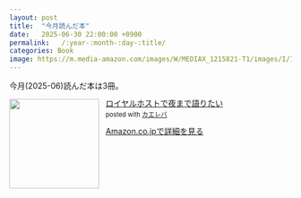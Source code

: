 ```yaml
---
layout: post
title:  "今月読んだ本"
date:   2025-06-30 22:00:00 +0900
permalink:   /:year-:month-:day-:title/
categories: Book
image: https://m.media-amazon.com/images/W/MEDIAX_1215821-T1/images/I/71teacYlKvL._SL1500_.jpg
---
```

今月(2025-06)読んだ本は3冊。



<div class="krb-amzlt-box" style="margin-bottom:0px;"><div class="krb-amzlt-image" style="float:left;margin:0px 12px 1px 0px;"><a href="https://amzn.to/3TPsm1f"><img width="160px" src="https://images-na.ssl-images-amazon.com/images/P/402252023X.09.LZZZZZZZ"></a></div><div class="krb-amzlt-info" style="line-height:120%; margin-bottom: 10px"><div class="krb-amzlt-name" style="margin-bottom:10px;line-height:120%"><a href="https://amzn.to/3TPsm1f" name="amazletlink" target="_blank" rel="nofollow" rel="nofollow">ロイヤルホストで夜まで語りたい</a><div class="krb-amzlt-powered-date" style="font-size:80%;margin-top:5px;line-height:120%">posted with <a href="https://kaereba.com/wind/" title="amazlet" target="_blank" rel="nofollow" rel="nofollow">カエレバ</a></div></div><div class="krb-amzlt-detail"></div><div class="krb-amzlt-sub-info" style="float: left;"><div class="krb-amzlt-link" style="margin-top: 5px"><a href="https://amzn.to/3TPsm1f" name="amazletlink" target="_blank" rel="nofollow" rel="nofollow">Amazon.co.jpで詳細を見る</a></div></div></div><div class="krb-amzlt-footer" style="clear: left"></div></div>
